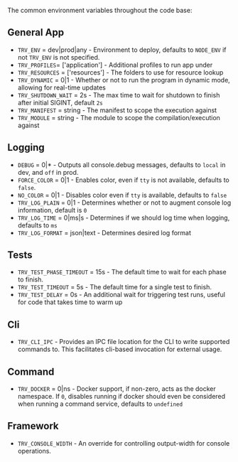 The common environment variables throughout the code base:

## General App
* `TRV_ENV` = dev|prod|any        - Environment to deploy, defaults to `NODE_ENV` if not `TRV_ENV` is not specified.
* `TRV_PROFILES`= ['application'] - Additional profiles to run app under
* `TRV_RESOURCES` = ['resources'] - The folders to use for resource lookup
* `TRV_DYNAMIC` = 0|1             - Whether or not to run the program in dynamic mode, allowing for real-time updates
* `TRV_SHUTDOWN_WAIT` = 2s        - The max time to wait for shutdown to finish after initial SIGINT, default `2s`
* `TRV_MANIFEST` = string         - The manifest to scope the execution against
* `TRV_MODULE` = string           - The module to scope the compilation/execution against

## Logging 
* `DEBUG` = 0|*                   - Outputs all console.debug messages, defaults to `local` in dev, and `off` in prod. 
* `FORCE_COLOR` = 0|1             - Enables color, even if `tty` is not available, defaults to `false`.
* `NO_COLOR` = 0|1                - Disables color even if `tty` is available, defaults to `false`
* `TRV_LOG_PLAIN` = 0|1           - Determines whether or not to augment console log information, default is `0`
* `TRV_LOG_TIME` = 0|ms|s         - Determines if we should log time when logging, defaults to `ms` 
* `TRV_LOG_FORMAT` = json|text    - Determines desired log format

## Tests
* `TRV_TEST_PHASE_TIMEOUT` = 15s  - The default time to wait for each phase to finish.
* `TRV_TEST_TIMEOUT` = 5s         - The default time for a single test to finish.
* `TRV_TEST_DELAY` = 0s           - An additional wait for triggering test runs, useful for code that takes time to warm up

## Cli
* `TRV_CLI_IPC`                   - Provides an IPC file location for the CLI to write supported commands to.  This facilitates cli-based invocation for external usage.

## Command
* `TRV_DOCKER` = 0|ns             - Docker support, if non-zero, acts as the docker namespace.  If `0`, disables running if docker should even be considered when running a command service, defaults to `undefined`

## Framework
* `TRV_CONSOLE_WIDTH`             - An override for controlling output-width for console operations.